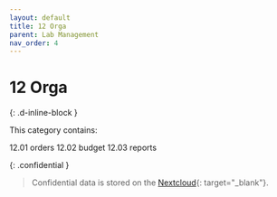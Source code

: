 ```yaml
---
layout: default
title: 12 Orga
parent: Lab Management
nav_order: 4
---
```


# 12 Orga
{: .d-inline-block }

This category contains:

12.01 orders
12.02 budget
12.03 reports

{: .confidential } 
> Confidential data is stored on the [Nextcloud](https://nc-2272638881871040784.nextcloud-ionos.com/index.php/apps/files/files/60?dir=/10-lab/12_orga){: target="_blank"}.
